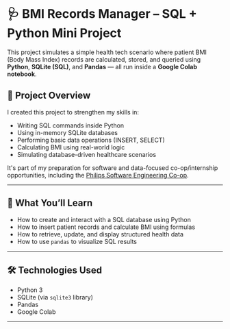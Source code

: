 # 🩺 BMI Records Manager – SQL + Python Mini Project

This project simulates a simple health tech scenario where patient BMI (Body Mass Index) records are calculated, stored, and queried using **Python**, **SQLite (SQL)**, and **Pandas** — all run inside a **Google Colab notebook**.

## 🚀 Project Overview

I created this project to strengthen my skills in:

- Writing SQL commands inside Python
- Using in-memory SQLite databases
- Performing basic data operations (INSERT, SELECT)
- Calculating BMI using real-world logic
- Simulating database-driven healthcare scenarios

It's part of my preparation for software and data-focused co-op/internship opportunities, including the [Philips Software Engineering Co-op](https://www.careers.philips.com/global/en).

---

## 🧠 What You’ll Learn

- How to create and interact with a SQL database using Python
- How to insert patient records and calculate BMI using formulas
- How to retrieve, update, and display structured health data
- How to use `pandas` to visualize SQL results

---

## 🛠 Technologies Used

- Python 3
- SQLite (via `sqlite3` library)
- Pandas
- Google Colab

---



